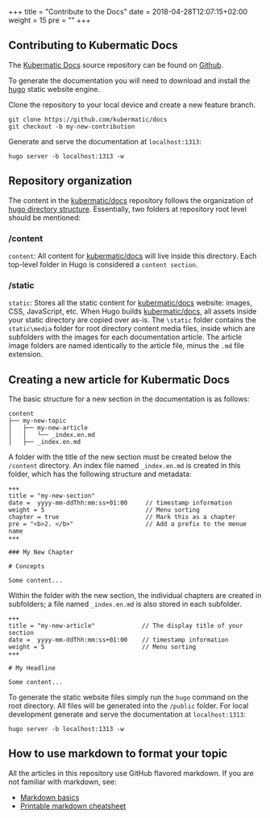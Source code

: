 +++
title = "Contribute to the Docs"
date = 2018-04-28T12:07:15+02:00
weight = 15
pre = "<b></b>"
+++

## Contributing to Kubermatic Docs

The [Kubermatic Docs](http://docs.kubermatic.io) source repository can be found on [Github](https://github.com/kubermatic/docs).

To generate the documentation you will need to download and install the [hugo](https://gohugo.io/overview/installing/) static website engine.

Clone the repository to your local device and create a new feature branch.

```
git clone https://github.com/kubermatic/docs
git checkout -b my-new-contribution
```

Generate and serve the documentation at `localhost:1313`:

```
hugo server -b localhost:1313 -w
```

## Repository organization
The content in the [kubermatic/docs](https://github.com/kubermatic/docs) repository follows the organization of [hugo directory structure](https://gohugo.io/getting-started/directory-structure/). Essentially, two folders at repository root level should be mentioned:

### /content
`content`: All content for [kubermatic/docs](https://github.com/kubermatic/docs) will live inside this directory. Each top-level folder in Hugo is considered a `content section`.

### /static

`static`: Stores all the static content for [kubermatic/docs](https://github.com/kubermatic/docs) website: images, CSS, JavaScript, etc. When Hugo builds [kubermatic/docs](https://github.com/kubermatic/docs), all assets inside your static directory are copied over as-is. The `\static` folder contains the `static\media` folder for root directory content media files, inside which are subfolders with the images for each documentation article. The article image folders are named identically to the article file, minus the `.md` file extension.

## Creating a new article for Kubermatic Docs

The basic structure for a new section in the documentation is as follows:

```
content
├── my-new-topic
│   ├── my-new-article
│   │   └── _index.en.md
│   ├── _index.en.md

```

A folder with the title of the new section must be created below the `/content` directory. An index file named `_index.en.md` is created in this folder, which has the following structure and metadata:

```
+++
title = "my-new-section"
date =  yyyy-mm-ddThh:mm:ss+01:00     // timestamp information
weight = 5                            // Menu sorting
chapter = true                        // Mark this as a chapter
pre = "<b>2. </b>"                    // Add a prefix to the menue name
+++

### My New Chapter

# Concepts

Some content...
```

Within the folder with the new section, the individual chapters are created in subfolders; a file named `_index.en.md` is also stored in each subfolder.

```
+++
title = "my-new-article"             // The display title of your section
date =  yyyy-mm-ddThh:mm:ss+01:00    // timestamp information
weight = 5                           // Menu sorting
+++

# My Headline

Some content...
```

To generate the static website files simply run the `hugo` command on the root directory. All files will be generated into the `/public` folder. For local development generate and serve the documentation at `localhost:1313`:

```
hugo server -b localhost:1313 -w
```

## How to use markdown to format your topic
All the articles in this repository use GitHub flavored markdown. If you are not familiar with markdown, see:

* [Markdown basics](https://help.github.com/articles/markdown-basics/)
* [Printable markdown cheatsheet](https://guides.github.com/pdfs/markdown-cheatsheet-online.pdf)
